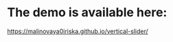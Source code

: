 The demo is available here:
========================

https://malinovaya0iriska.github.io/vertical-slider/
